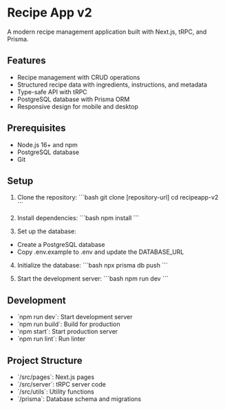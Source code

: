 # Recipe App v2

A modern recipe management application built with Next.js, tRPC, and Prisma.

## Features

- Recipe management with CRUD operations
- Structured recipe data with ingredients, instructions, and metadata
- Type-safe API with tRPC
- PostgreSQL database with Prisma ORM
- Responsive design for mobile and desktop

## Prerequisites

- Node.js 16+ and npm
- PostgreSQL database
- Git

## Setup

1. Clone the repository:
\`\`\`bash
git clone [repository-url]
cd recipeapp-v2
\`\`\`

2. Install dependencies:
\`\`\`bash
npm install
\`\`\`

3. Set up the database:
- Create a PostgreSQL database
- Copy .env.example to .env and update the DATABASE_URL

4. Initialize the database:
\`\`\`bash
npx prisma db push
\`\`\`

5. Start the development server:
\`\`\`bash
npm run dev
\`\`\`

## Development

- \`npm run dev\`: Start development server
- \`npm run build\`: Build for production
- \`npm start\`: Start production server
- \`npm run lint\`: Run linter

## Project Structure

- \`/src/pages\`: Next.js pages
- \`/src/server\`: tRPC server code
- \`/src/utils\`: Utility functions
- \`/prisma\`: Database schema and migrations 